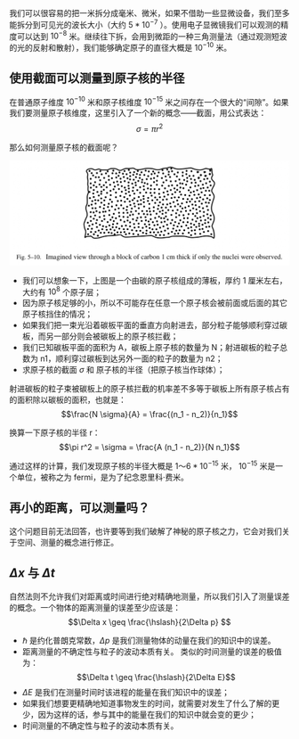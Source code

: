 我们可以很容易的把一米拆分成毫米、微米，如果不借助一些显微设备，我们至多能拆分到可见光的波长大小（大约 $5 * 10^{-7}$ ）。使用电子显微镜我们可以观测的精度可以达到 $10^{-8}$ 米。继续往下拆，会用到微距的一种三角测量法（通过观测短波的光的反射和散射），我们能够确定原子的直径大概是 $10^{-10}$ 米。

## 使用截面可以测量到原子核的半径
在普通原子维度 $10^{-10}$ 米和原子核维度 $10^{-15}$ 米之间存在一个很大的“间隙”。如果我们要测量原子核维度，这里引入了一个新的概念——截面，用公式表达：
$$\sigma = \pi r^2$$

那么如何测量原子核的截面呢？

![想象的碳板视图](/assets/volume-1/fig-5-10.png)
- 我们可以想象一下，上图是一个由碳的原子核组成的薄板，厚约 1 厘米左右，大约有 $10^8$ 个原子层；
- 因为原子核足够的小，所以不可能存在任意一个原子核会被前面或后面的其它原子核挡住的情况；
- 如果我们把一束光沿着碳板平面的垂直方向射进去，部分粒子能够顺利穿过碳板，而另一部分则会被碳板上的原子核拦截；
- 我们已知碳板平面的面积为 A，碳板上原子核的数量为 N；射进碳板的粒子总数为 n1，顺利穿过碳板到达另外一面的粒子的数量为 n2；
- 求原子核的截面 $\sigma$ 和 原子核的半径（把原子核当作球体）；

射进碳板的粒子束被碳板上的原子核拦截的机率差不多等于碳板上所有原子核占有的面积除以碳板的面积，也就是：
$$\frac{N \sigma}{A} = \frac{(n_1 - n_2)}{n_1}$$

换算一下原子核的半径 r：
$$\pi r^2 = \sigma = \frac{A (n_1 - n_2)}{N n_1}$$

通过这样的计算，我们发现原子核的半径大概是 $1～6 * 10^{-15}$ 米， $10^{-15}$ 米是一个单位，被称之为 fermi，是为了纪念恩里科·费米。

## 再小的距离，可以测量吗？
这个问题目前无法回答，也许要等到我们破解了神秘的原子核之力，它会对我们关于空间、测量的概念进行修正。

## $\Delta x$ 与 $\Delta t$
自然法则不允许我们对距离或时间进行绝对精确地测量，所以我们引入了测量误差的概念。一个物体的距离测量的误差至少应该是：$$\Delta x \geq \frac{\hslash}{2\Delta p} $$
- $\hslash$ 是约化普朗克常数，$\Delta p$ 是我们测量物体的动量在我们的知识中的误差。
- 距离测量的不确定性与粒子的波动本质有关。
类似的时间测量的误差的极值为：$$\Delta t  \geq \frac{\hslash}{2\Delta E}$$
- $\Delta E$ 是我们在测量时间时该进程的能量在我们知识中的误差；
- 如果我们想要更精确地知道事物发生的时间，就需要对发生了什么了解的更少，因为这样的话，参与其中的能量在我们的知识中就会变的更少；
- 时间测量的不确定性与粒子的波动本质有关。
